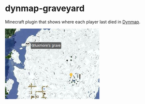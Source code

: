 # dynmap-graveyard

Minecraft plugin that shows where each player last died in [Dynmap].

![Screenshot showing where player drluxmore died on the map](./screenshot.png)

[Dynmap]: https://www.spigotmc.org/resources/dynmap.274/